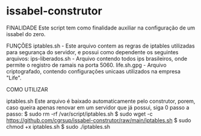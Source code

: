 # issabel-construtor
FINALIDADE
  Este script tem como finalidade auxiliar na configuração de um issabel do zero.

FUNÇÕES
  iptables.sh - Este arquivo contem as regras de iptables utilizadas para segurança do servidor, e possui como dependente os seguintes arquivos: 
    ips-liberados.sh - Arquivo contendo todos ips brasileiros, onde permite o registro de ramais na porta 5060.
    life.sh.gpg - Arquivo criptografado, contendo configurações unicaas utilizados na empresa "Life".

COMO UTILIZAR

  iptables.sh
    Este arquivo é baixado automaticamente pelo construtor, porem, caso queira apenas renovar em um servidor que já possui, siga 0 passo a passo: 
    $ sudo rm -rf /var/script/iptables.sh
    $ sudo wget -c https://github.com/cgrsup/issabel-construtor/raw/main/iptables.sh
    $ sudo chmod +x iptables.sh
    $ sudo ./iptables.sh
